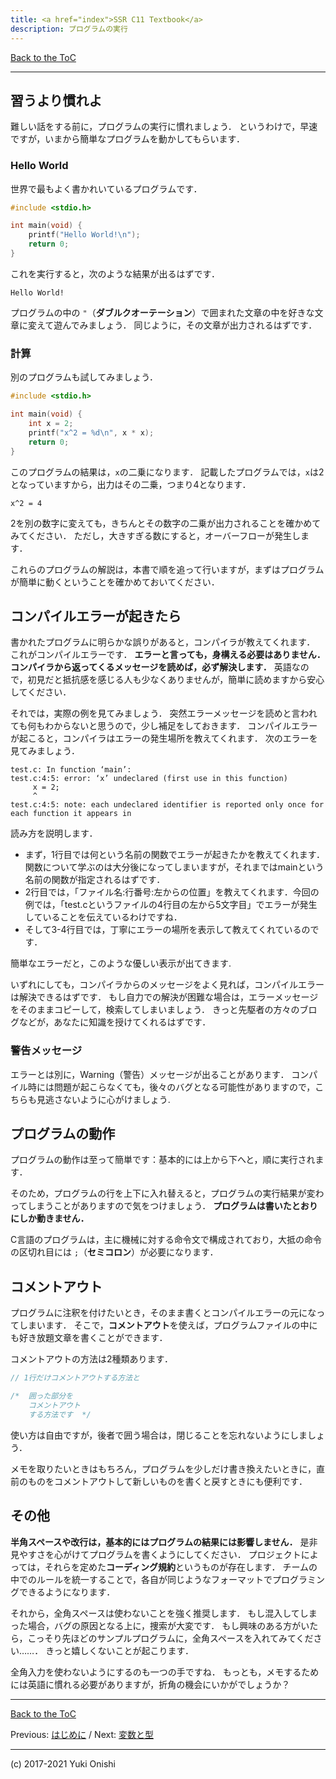 ```yaml
---
title: <a href="index">SSR C11 Textbook</a>
description: プログラムの実行
---
```


[Back to the ToC](./../toc)
- - -

## 習うより慣れよ

難しい話をする前に，プログラムの実行に慣れましょう．
というわけで，早速ですが，いまから簡単なプログラムを動かしてもらいます．

### Hello World

世界で最もよく書かれいているプログラムです．

```c
#include <stdio.h>

int main(void) {
    printf("Hello World!\n");
    return 0;
}
```

これを実行すると，次のような結果が出るはずです．

```
Hello World!
```

プログラムの中の `"`（**ダブルクオーテーション**）で囲まれた文章の中を好きな文章に変えて遊んでみましょう．
同じように，その文章が出力されるはずです．
 
### 計算

別のプログラムも試してみましょう．

```c
#include <stdio.h>

int main(void) {
    int x = 2;
    printf("x^2 = %d\n", x * x);
    return 0;
}
```

このプログラムの結果は，`x`の二乗になります．
記載したプログラムでは，`x`は2となっていますから，出力はその二乗，つまり4となります．

```
x^2 = 4
```

2を別の数字に変えても，きちんとその数字の二乗が出力されることを確かめてみてください．
ただし，大きすぎる数にすると，オーバーフローが発生します．

これらのプログラムの解説は，本書で順を追って行いますが，まずはプログラムが簡単に動くということを確かめておいてください．

## コンパイルエラーが起きたら

書かれたプログラムに明らかな誤りがあると，コンパイラが教えてくれます．
これがコンパイルエラーです．
**エラーと言っても，身構える必要はありません．
コンパイラから返ってくるメッセージを読めば，必ず解決します．**
英語なので，初見だと抵抗感を感じる人も少なくありませんが，簡単に読めますから安心してください．

それでは，実際の例を見てみましょう．
突然エラーメッセージを読めと言われても何もわからないと思うので，少し補足をしておきます．
コンパイルエラーが起こると，コンパイラはエラーの発生場所を教えてくれます．
次のエラーを見てみましょう．

```
test.c: In function ‘main’:
test.c:4:5: error: ‘x’ undeclared (first use in this function)
     x = 2;
     ^
test.c:4:5: note: each undeclared identifier is reported only once for each function it appears in
```

読み方を説明します．

- まず，1行目では何という名前の関数でエラーが起きたかを教えてくれます．
関数について学ぶのは大分後になってしまいますが，それまではmainという名前の関数が指定されるはずです．
- 2行目では，「ファイル名:行番号:左からの位置」を教えてくれます．今回の例では，「test.cというファイルの4行目の左から5文字目」でエラーが発生していることを伝えているわけですね．
- そして3-4行目では，丁寧にエラーの場所を表示して教えてくれているのです．

簡単なエラーだと，このような優しい表示が出てきます.

いずれにしても，コンパイラからのメッセージをよく見れば，コンパイルエラーは解決できるはずです．
もし自力での解決が困難な場合は，エラーメッセージをそのままコピーして，検索してしまいましょう．
きっと先駆者の方々のブログなどが，あなたに知識を授けてくれるはずです．

### 警告メッセージ

エラーとは別に，Warning（警告）メッセージが出ることがあります．
コンパイル時には問題が起こらなくても，後々のバグとなる可能性がありますので，こちらも見逃さないように心がけましょう.

## プログラムの動作

プログラムの動作は至って簡単です：基本的には上から下へと，順に実行されます．

そのため，プログラムの行を上下に入れ替えると，プログラムの実行結果が変わってしまうことがありますので気をつけましょう．
**プログラムは書いたとおりにしか動きません．**

C言語のプログラムは，主に機械に対する命令文で構成されており，大抵の命令の区切れ目には `;`（**セミコロン**）が必要になります．

## コメントアウト

プログラムに注釈を付けたいとき，そのまま書くとコンパイルエラーの元になってしまいます．
そこで，**コメントアウト**を使えば，プログラムファイルの中にも好き放題文章を書くことができます．

コメントアウトの方法は2種類あります．

```c
// 1行だけコメントアウトする方法と

/*  囲った部分を
    コメントアウト
    する方法です  */
```

使い方は自由ですが，後者で囲う場合は，閉じることを忘れないようにしましょう．

メモを取りたいときはもちろん，プログラムを少しだけ書き換えたいときに，直前のものをコメントアウトして新しいものを書くと戻すときにも便利です．

## その他

**半角スペースや改行は，基本的にはプログラムの結果には影響しません．**
是非見やすさを心がけてプログラムを書くようにしてください．
プロジェクトによっては，それらを定めた**コーディング規約**というものが存在します．
チームの中でのルールを統一することで，各自が同じようなフォーマットでプログラミングできるようになります．

それから，全角スペースは使わないことを強く推奨します．
もし混入してしまった場合，バグの原因となる上に，捜索が大変です．
もし興味のある方がいたら，こっそり先ほどのサンプルプログラムに，全角スペースを入れてみてください……．
きっと嬉しくないことが起こります．

全角入力を使わないようにするのも一つの手ですね．
もっとも，メモするためには英語に慣れる必要がありますが，折角の機会にいかがでしょうか？

- - -
[Back to the ToC](./../toc)

Previous: [はじめに](./fd01) / Next: [変数と型](./fd03)
- - - 
(c) 2017-2021 Yuki Onishi
